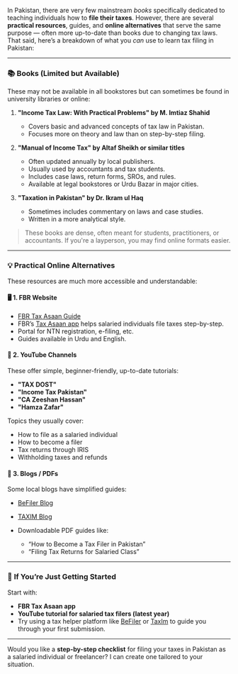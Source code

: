 In Pakistan, there are very few mainstream *books* specifically dedicated to teaching individuals how to **file their taxes**. However, there are several **practical resources**, guides, and **online alternatives** that serve the same purpose — often more up-to-date than books due to changing tax laws. That said, here’s a breakdown of what you *can* use to learn tax filing in Pakistan:

---

### 📚 **Books (Limited but Available)**

These may not be available in all bookstores but can sometimes be found in university libraries or online:

1. **"Income Tax Law: With Practical Problems" by M. Imtiaz Shahid**

   * Covers basic and advanced concepts of tax law in Pakistan.
   * Focuses more on theory and law than on step-by-step filing.

2. **"Manual of Income Tax" by Altaf Sheikh or similar titles**

   * Often updated annually by local publishers.
   * Usually used by accountants and tax students.
   * Includes case laws, return forms, SROs, and rules.
   * Available at legal bookstores or Urdu Bazar in major cities.

3. **"Taxation in Pakistan" by Dr. Ikram ul Haq**

   * Sometimes includes commentary on laws and case studies.
   * Written in a more analytical style.

> These books are dense, often meant for students, practitioners, or accountants. If you're a layperson, you may find online formats easier.

---

### 💡 **Practical Online Alternatives**

These resources are much more accessible and understandable:

#### 🖥️ **1. FBR Website**

* [FBR Tax Asaan Guide](https://www.fbr.gov.pk/tax-asaaan-mobile-application/154184)
* FBR’s [Tax Asaan app](https://www.fbr.gov.pk/tax-asaaan-mobile-application/154184) helps salaried individuals file taxes step-by-step.
* Portal for NTN registration, e-filing, etc.
* Guides available in Urdu and English.

#### 🎥 **2. YouTube Channels**

These offer simple, beginner-friendly, up-to-date tutorials:

* **"TAX DOST"**
* **"Income Tax Pakistan"**
* **"CA Zeeshan Hassan"**
* **"Hamza Zafar"**

Topics they usually cover:

* How to file as a salaried individual
* How to become a filer
* Tax returns through IRIS
* Withholding taxes and refunds

#### 📑 **3. Blogs / PDFs**

Some local blogs have simplified guides:

* [BeFiler Blog](https://www.befiler.com/blog)
* [TAXIM Blog](https://taxim.com.pk/)
* Downloadable PDF guides like:

  * “How to Become a Tax Filer in Pakistan”
  * “Filing Tax Returns for Salaried Class”

---

### 🧾 **If You’re Just Getting Started**

Start with:

* **FBR Tax Asaan app**
* **YouTube tutorial for salaried tax filers (latest year)**
* Try using a tax helper platform like [BeFiler](https://www.befiler.com/) or [TaxIm](https://taxim.com.pk/) to guide you through your first submission.

---

Would you like a **step-by-step checklist** for filing your taxes in Pakistan as a salaried individual or freelancer? I can create one tailored to your situation.
